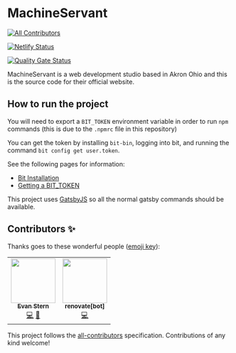 # MachineServant
<!-- ALL-CONTRIBUTORS-BADGE:START - Do not remove or modify this section -->
[![All Contributors](https://img.shields.io/badge/all_contributors-2-orange.svg?style=flat-square)](#contributors-)
<!-- ALL-CONTRIBUTORS-BADGE:END -->

[![Netlify Status](https://api.netlify.com/api/v1/badges/86bca1a8-cf74-483d-8bfc-0131975e1ac3/deploy-status)](https://app.netlify.com/sites/machineservant/deploys)

[![Quality Gate Status](https://sonarcloud.io/api/project_badges/measure?project=Machine-Servant_MachineServant&metric=alert_status)](https://sonarcloud.io/dashboard?id=Machine-Servant_MachineServant)

MachineServant is a web development studio based in Akron Ohio and this is
the source code for their official website.

## How to run the project

You will need to export a `BIT_TOKEN` environment variable in order to run
`npm` commands (this is due to the `.npmrc` file in this repository)

You can get the token by installing `bit-bin`, logging into bit, and running
the command `bit config get user.token`.

See the following pages for information:
* [Bit Installation](https://docs.bit.dev/docs/installation)
* [Getting a BIT_TOKEN](https://docs.bit.dev/docs/ci#get-a-bit-token)

This project uses [GatsbyJS](https://gatsbyjs.com) so all the normal gatsby
commands should be available.

## Contributors ✨

Thanks goes to these wonderful people ([emoji key](https://allcontributors.org/docs/en/emoji-key)):

<!-- ALL-CONTRIBUTORS-LIST:START - Do not remove or modify this section -->
<!-- prettier-ignore-start -->
<!-- markdownlint-disable -->
<table>
  <tr>
    <td align="center"><a href="https://www.machineservant.com/"><img src="https://avatars3.githubusercontent.com/u/264836?v=4?s=100" width="100px;" alt=""/><br /><sub><b>Evan Stern</b></sub></a><br /><a href="https://github.com/Machine-Servant/MachineServant/commits?author=evanstern" title="Code">💻</a> <a href="https://github.com/Machine-Servant/MachineServant/commits?author=evanstern" title="Documentation">📖</a></td>
    <td align="center"><a href="https://github.com/apps/renovate"><img src="https://avatars1.githubusercontent.com/in/2740?v=4?s=100" width="100px;" alt=""/><br /><sub><b>renovate[bot]</b></sub></a><br /><a href="https://github.com/Machine-Servant/MachineServant/commits?author=renovate[bot]" title="Code">💻</a></td>
  </tr>
</table>

<!-- markdownlint-restore -->
<!-- prettier-ignore-end -->

<!-- ALL-CONTRIBUTORS-LIST:END -->

This project follows the [all-contributors](https://github.com/all-contributors/all-contributors) specification. Contributions of any kind welcome!